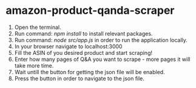 # amazon-product-qanda-scraper

1. Open the terminal.
2. Run command: *npm install* to install relevant packages.
3. Run command: *node src/app.js* in order to run the application locally.
4. In your browser navigate to localhost:3000
5. Fill the ASIN of you desired product and start scraping!
6. Enter how many pages of Q&A you want to scrape - more pages it will take more time.
7. Wait untill the button for getting the json file will be enabled.
8. Press the button in order to navigate to the json file.
